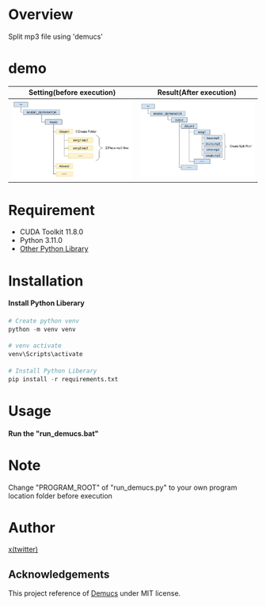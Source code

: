# Overview
Split mp3 file using 'demucs'

# demo
|Setting(before execution)|Result(After execution)|
|---|---|
|![setting](image/setting.jpg)|![result](image/result.jpg)|

# Requirement
* CUDA Toolkit 11.8.0
* Python 3.11.0
* [Other Python Library](requirements.txt)

# Installation

#### Install Python Liberary
```Python
# Create python venv 
python -m venv venv

# venv activate
venv\Scripts\activate

# Install Python Liberary
pip install -r requirements.txt
```

# Usage
#### Run the "run_demucs.bat"

# Note
Change "PROGRAM_ROOT" of "run_demucs.py" to your own program location folder before execution

# Author
[x(twitter)](https://twitter.com/RNxtxsx)

## Acknowledgements
This project reference of [Demucs](https://github.com/facebookresearch/demucs) under MIT license. 
